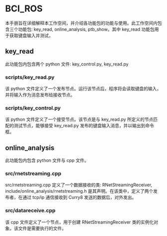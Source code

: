 # BCI_ROS

本手册旨在详细解释本工作空间，并介绍各功能包的功能与使用。此工作空间内包含三个功能包: key_read, online_analysis, ptb_show。其中 key_read 功能包用于获取键盘输入并测试，

## key_read

此功能包内包含两个 python 文件: key_control.py, key_read.py

### scripts/key_read.py

该 python 文件定义了一个发布节点。运行该节点后，程序将会读取键盘的输入，并将输入作为消息发布给接收节点。

### scripts/key_control.py

该 python 文件定义了一个接受节点。该节点是与 key_read.py 所定义的节点匹配的测试节点，能够接受 key_read.py 发布的键盘输入消息，并以输出到命令框。

## online_analysis

此功能包内包含 python 文件与 cpp 文件。

### src/rnetstreaming.cpp

src/rnetstreaming.cpp 定义了一个数据接收的类: RNetStreamingReceiver, include/online_analysis/rnetstreaming.h 是其声明。在该类中，定义了两个发布者，在通过 tcp/ip 通信接收到 Curry8 发送的数据后，对外发出。

### src/datareceive.cpp

该 cpp 文件定义了一个节点，用于创建 RNetStreamingReceiver 类的实例化对象。该文件是需要执行的文件。

